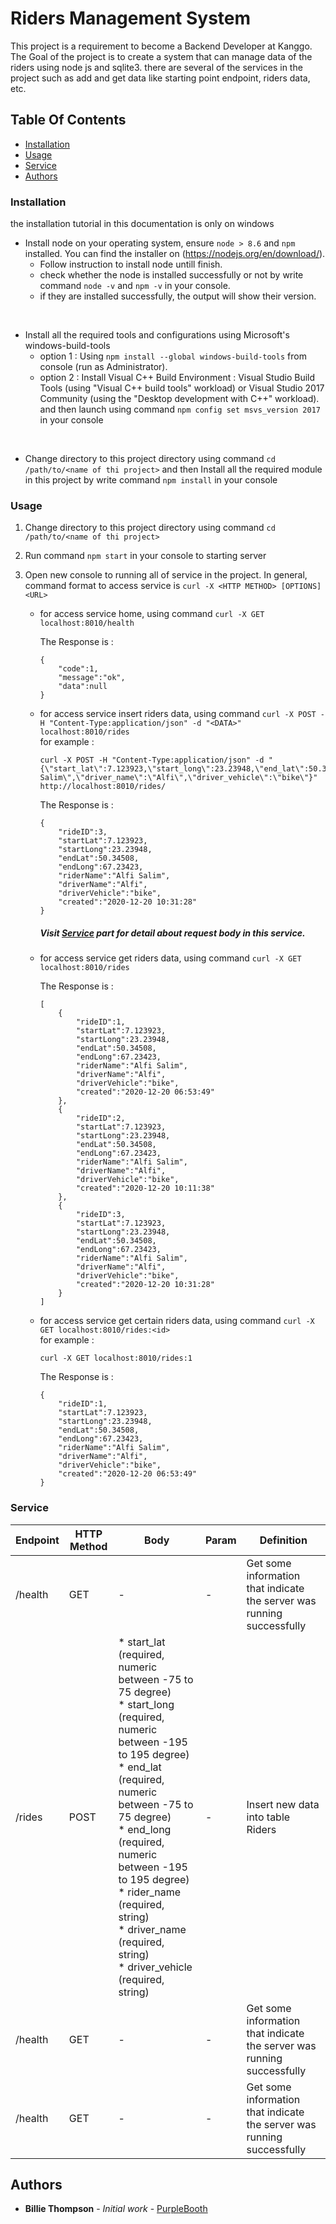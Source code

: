 # Riders Management System

This project is a requirement to become a Backend Developer at Kanggo. The Goal of the project is to create a system that can manage data of the riders using node js and sqlite3. there are several of the services in the project such as add and get data like starting point endpoint, riders data, etc.

## Table Of Contents

* [Installation](#installation)
* [Usage](#usage)
* [Service](#service)
* [Authors](#Authors)

### Installation

the installation tutorial in this documentation is only on windows

* Install node on your operating system, ensure `node > 8.6` and `npm` installed. You can find the installer on (https://nodejs.org/en/download/).
	- Follow instruction to install node untill finish.
	- check whether the node is installed successfully or not by write command `node -v` and `npm -v` in your console.
	- if they are installed successfully, the output will show their version. 
<br />

* Install all the required tools and configurations using Microsoft's windows-build-tools
	- option 1 : Using `npm install --global windows-build-tools` from console (run as Administrator).
	- option 2 : Install Visual C++ Build Environment :  Visual Studio Build Tools (using "Visual C++ build tools" workload) or Visual Studio 2017 Community (using the "Desktop development with C++" workload). and then launch using command `npm config set msvs_version 2017` in your console 
<br />

* Change directory to this project directory using command `cd /path/to/<name of thi project>` and then Install all the required module in this project by write command `npm install` in your console


### Usage

1. Change directory to this project directory using command 
	`cd /path/to/<name of thi project>`
 
2. Run command `npm start` in your console to starting server

3. Open new console to running all of service in the project. In general, command format to access service is `curl -X <HTTP METHOD> [OPTIONS] <URL>`
	
	- for access service home, using command `curl -X GET localhost:8010/health`

		The Response is :
		```
		{
			"code":1,
			"message":"ok",
			"data":null
		}
		```

	- for access service insert riders data, using command `curl -X POST -H "Content-Type:application/json" -d "<DATA>" localhost:8010/rides` <br />
		for example :
		```
		curl -X POST -H "Content-Type:application/json" -d "{\"start_lat\":7.123923,\"start_long\":23.23948,\"end_lat\":50.34508,\"end_long\":67.23423,\"rider_name\":\"Alfi Salim\",\"driver_name\":\"Alfi\",\"driver_vehicle\":\"bike\"}" http://localhost:8010/rides/
		```

		The Response is :
		```
		{
			"rideID":3,
			"startLat":7.123923,
			"startLong":23.23948,
			"endLat":50.34508,
			"endLong":67.23423,
			"riderName":"Alfi Salim",
			"driverName":"Alfi",
			"driverVehicle":"bike",
			"created":"2020-12-20 10:31:28"
		}
		```
		##### Visit [Service](#service) part for detail about request body in this service.

	- for access service get riders data, using command `curl -X GET localhost:8010/rides`

		The Response is :
		```
		[
			{
				"rideID":1,
				"startLat":7.123923,
				"startLong":23.23948,
				"endLat":50.34508,
				"endLong":67.23423,
				"riderName":"Alfi Salim",
				"driverName":"Alfi",
				"driverVehicle":"bike",
				"created":"2020-12-20 06:53:49"
			},
			{
				"rideID":2,
				"startLat":7.123923,
				"startLong":23.23948,
				"endLat":50.34508,
				"endLong":67.23423,
				"riderName":"Alfi Salim",
				"driverName":"Alfi",
				"driverVehicle":"bike",
				"created":"2020-12-20 10:11:38"
			},
			{
				"rideID":3,
				"startLat":7.123923,
				"startLong":23.23948,
				"endLat":50.34508,
				"endLong":67.23423,
				"riderName":"Alfi Salim",
				"driverName":"Alfi",
				"driverVehicle":"bike",
				"created":"2020-12-20 10:31:28"
			}
		]
		```

	- for access service get certain riders data, using command `curl -X GET localhost:8010/rides:<id>` <br />
		for example : 
		```
		curl -X GET localhost:8010/rides:1
		```

		The Response is :
		```
		{
			"rideID":1,
			"startLat":7.123923,
			"startLong":23.23948,
			"endLat":50.34508,
			"endLong":67.23423,
			"riderName":"Alfi Salim",
			"driverName":"Alfi",
			"driverVehicle":"bike",
			"created":"2020-12-20 06:53:49"
		}
		```


### Service

| Endpoint | HTTP Method | Body | Param | Definition
| --- | --- | --- | --- | --- |
| /health | GET | - | - | Get some information that indicate the server was running successfully  |
| /rides | POST | * start_lat (required, numeric between -75 to 75 degree) <br /> * start_long (required, numeric between -195 to 195 degree) <br /> * end_lat (required, numeric between -75 to 75 degree) <br /> * end_long (required, numeric between -195 to 195 degree) <br /> * rider_name (required, string) <br /> * driver_name (required, string) <br /> * driver_vehicle (required, string) <br /> | - | Insert new data into table Riders  |
| /health | GET | - | - | Get some information that indicate the server was running successfully  |
| /health | GET | - | - | Get some information that indicate the server was running successfully  |


## Authors

* **Billie Thompson** - *Initial work* - [PurpleBooth](https://github.com/PurpleBooth)